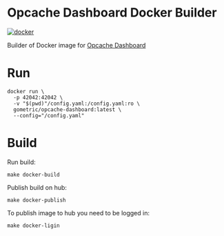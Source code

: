 # Opcache Dashboard Docker Builder

[![docker](https://img.shields.io/docker/pulls/gometric/opcache-dashboard.svg?style=flat)](https://hub.docker.com/r/gometric/opcache-dashboard/)

Builder of Docker image for [Opcache Dashboard](https://github.com/GoMetric/opcache-dashboard)

# Run

```
docker run \
  -p 42042:42042 \
  -v "$(pwd)"/config.yaml:/config.yaml:ro \
  gometric/opcache-dashboard:latest \
  --config="/config.yaml"
```

# Build

Run build:

```
make docker-build
```

Publish build on hub:
```
make docker-publish
```

To publish image to hub you need to be logged in:

```
make docker-ligin
```
